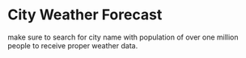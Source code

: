 # City Weather Forecast
make sure to search for city name with population of over one million people to receive proper weather data.